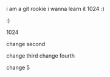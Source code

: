 i am a git rookie 
i wanna learn it 
1024 :)

:)

1024


change second

change third
change fourth

change 5
